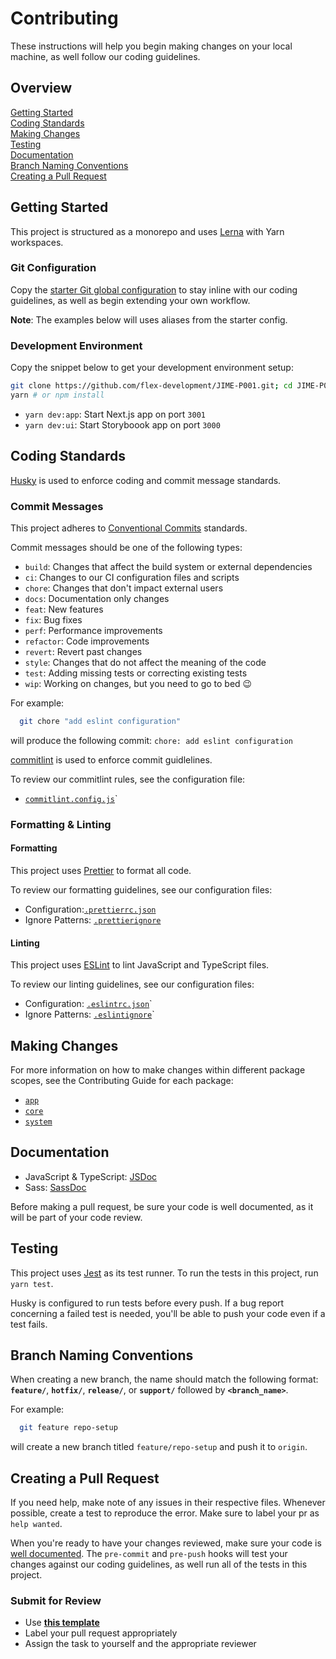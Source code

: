 # Contributing

These instructions will help you begin making changes on your local machine, as
well follow our coding guidelines.

## Overview

[Getting Started](#getting-started)  
[Coding Standards](#coding-standards)  
[Making Changes](#making-changes)  
[Testing](#testing)  
[Documentation](#documentation)  
[Branch Naming Conventions](#branch-naming-conventions)  
[Creating a Pull Request](#creating-a-pull-request)

## Getting Started

This project is structured as a monorepo and uses [Lerna](https://lerna.js.org/)
with Yarn workspaces.

### Git Configuration

Copy the [starter Git global configuration](.gitconfig) to stay inline with our
coding guidelines, as well as begin extending your own workflow.

**Note**: The examples below will uses aliases from the starter config.

### Development Environment

Copy the snippet below to get your development environment setup:

```zsh
git clone https://github.com/flex-development/JIME-P001.git; cd JIME-P001
yarn # or npm install
```

- `yarn dev:app`: Start Next.js app on port `3001`
- `yarn dev:ui`: Start Storyboook app on port `3000`

## Coding Standards

[Husky](https://github.com/typicode/husky) is used to enforce coding and commit
message standards.

### Commit Messages

This project adheres to
[Conventional Commits](https://www.conventionalcommits.org/) standards.

Commit messages should be one of the following types:

- `build`: Changes that affect the build system or external dependencies
- `ci`: Changes to our CI configuration files and scripts
- `chore`: Changes that don't impact external users
- `docs`: Documentation only changes
- `feat`: New features
- `fix`: Bug fixes
- `perf`: Performance improvements
- `refactor`: Code improvements
- `revert`: Revert past changes
- `style`: Changes that do not affect the meaning of the code
- `test`: Adding missing tests or correcting existing tests
- `wip`: Working on changes, but you need to go to bed :wink:

For example:

```zsh
  git chore "add eslint configuration"
```

will produce the following commit: `chore: add eslint configuration`

[commitlint](https://github.com/conventional-changelog/commitlint) is used to
enforce commit guidlelines.

To review our commitlint rules, see the configuration file:

- [`commitlint.config.js`](../commitlint.config.js)`

### Formatting & Linting

#### Formatting

This project uses [Prettier](https://prettier.io/) to format all code.

To review our formatting guidelines, see our configuration files:

- Configuration:[`.prettierrc.json`](../.prettierrc.json)
- Ignore Patterns: [`.prettierignore`](../.prettierignore)

#### Linting

This project uses [ESLint](https://eslint.org/) to lint JavaScript and
TypeScript files.

To review our linting guidelines, see our configuration files:

- Configuration: [`.eslintrc.json`](../.eslintrc.json)`
- Ignore Patterns: [`.eslintignore`](../.eslintignore)`

## Making Changes

For more information on how to make changes within different package scopes, see
the Contributing Guide for each package:

- [`app`](../packages/app/docs/CONTRIBUTING.md)
- [`core`](../packages/core/docs/CONTRIBUTING.md)
- [`system`](../packages/system/docs/CONTRIBUTING.md)

## Documentation

- JavaScript & TypeScript: [JSDoc](https://jsdoc.app)
- Sass: [SassDoc](http://sassdoc.com/annotations/)

Before making a pull request, be sure your code is well documented, as it will
be part of your code review.

## Testing

This project uses [Jest](https://jestjs.io/) as its test runner. To run the
tests in this project, run `yarn test`.

Husky is configured to run tests before every push. If a bug report concerning a
failed test is needed, you'll be able to push your code even if a test fails.

## Branch Naming Conventions

When creating a new branch, the name should match the following format:
**`feature/`**, **`hotfix/`**, **`release/`**, or **`support/`** followed by
**`<branch_name>`**.

For example:

```zsh
  git feature repo-setup
```

will create a new branch titled `feature/repo-setup` and push it to `origin`.

## Creating a Pull Request

If you need help, make note of any issues in their respective files. Whenever
possible, create a test to reproduce the error. Make sure to label your pr as
`help wanted`.

When you're ready to have your changes reviewed, make sure your code is
[well documented](#documentation). The `pre-commit` and `pre-push` hooks will
test your changes against our coding guidelines, as well run all of the tests in
this project.

### Submit for Review

- Use [**this template**](./pull_request_template.md)
- Label your pull request appropriately
- Assign the task to yourself and the appropriate reviewer
